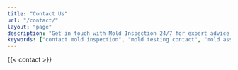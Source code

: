 ```yaml
---
title: "Contact Us"
url: "/contact/"
layout: "page"
description: "Get in touch with Mold Inspection 24/7 for expert advice, mold assessments, and support. Serving all of Florida, especially hurricane-affected areas."
keywords: ["contact mold inspection", "mold testing contact", "mold assessor Florida", "mold inspection inquiry", "mold inspection support"]
---
```



{{< contact >}}